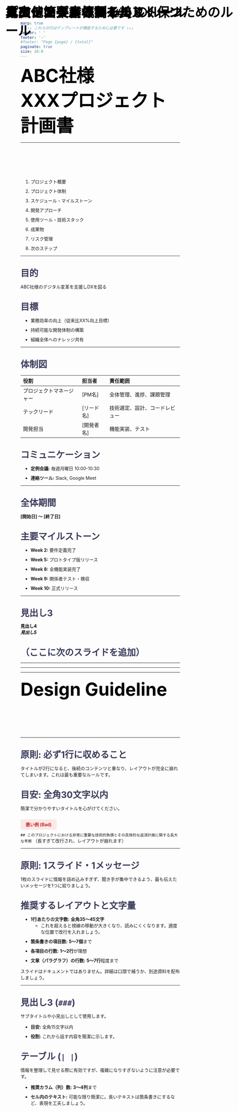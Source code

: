 ```yaml
---
marp: true
# ↓↓↓ これらの行はテンプレートが機能するために必要です ↓↓↓
header: ' '
footer: '-'
#footer: "Page {page} / {total}"
paginate: true
size: 16:9
---
```


<style>
/* Google Fontsから日本語フォントを読み込み */
@import url('https://fonts.googleapis.com/css2?family=Noto+Sans+JP:wght@400;700&display=swap');

/* --- 色やフォントの基本設定 --- */
:root {
  --color-background: #f8f8f4;
  --color-foreground: #3a3b5a;
  --color-heading: black; /*#4f86c6;*/
  --color-hr: #000000;
  --font-default: 'Noto Sans JP', 'Hiragino Kaku Gothic ProN', 'Meiryo', sans-serif;
}

/* --- スライド全体のスタイル --- */
section {
  background-color: var(--color-background);
  background-image: url("Slide2.jpg");
  background-size: cover;
  
  color: var(--color-foreground);
  font-family: var(--font-default);
  font-weight: 400;
  box-sizing: border-box;
  /*border-bottom: 8px solid var(--color-hr);*/
  position: relative;
  line-height: 1.7;
  font-size: 22px;
  padding: 56px;
}
section:last-of-type {
  border-bottom: none;
}

/* ページ番号 */
section::after {
  font-weight: bold;
  font-size: 28px
}

/* --- 見出しのスタイル --- */
h1, h2, h3, h4, h5, h6 {
  font-weight: 700;
  color: var(--color-heading);
  margin: 0;
  padding: 0;
}

/* タイトルページ(h1)のスタイル */
h1 {
  font-size: 56px;
  line-height: 1.4;
  text-align: left;
}

/* 通常スライドのタイトル(##) */
h2 {
  position: absolute;
  top: 20px;
  left: 180px;
  right: 56px;
  font-size: 40px;
  padding-top: 0;
  padding-bottom: 16px;
}

/* h2の疑似要素(::after)を使って、短い線を実装 */
h2::after {
  content: '';
  position: absolute;
  left: 0;
  bottom: 8px;
  width: 60px;
  height: 2px;
  /*background-color: var(--color-hr);*/
}

/* h2と後続コンテンツの間のスペースを確保 */
h2 + * {
  margin-top: 112px;
}

/* サブ見出し (例: 目的, 目標) */
h3 {
  color: var(--color-foreground);
  font-size: 28px;
  margin-top: 32px;
  margin-bottom: 12px;
}

/* --- リストのスタイル --- */
ul, ol {
  padding-left: 32px;
}
li {
  margin-bottom: 10px;
}

/* フッターとして機能する、太い青いラインを実装 */
footer {
  font-size: 18px;
  color: transparent;  
  position: absolute;
  left: 56px;
  right: 156px;
  bottom: 40px;
  height: 8px;
  /*background-color: var(--color-heading);*/
}

/* フッターにページ番号を表示 */
xxxxfooter::after {
  content: counter(page) " / " counter(pages);
  font-size: 24px;
  color: #080808;
  position: absolute;
  right: 0;
  bottom: 0;
  background: none;
  padding: 0 12px;
}

/* ★★★ ロゴの配置方法を、calc()を使った最も堅牢な方法に変更 ★★★ */
header {
  font-size: 0;
  color: transparent;
  background-image: url('ロゴ.png');
  background-repeat: no-repeat;
  background-size: contain;
  background-position: top right;
  
  position: absolute;
  top: 40px;
  
  /* rightプロパティの代わりに、calc()で左からの位置を計算して配置を安定させます */
  /* 計算式: (コンテナの幅 - ロゴの幅 - 右の余白) */
  left: calc(100% - 180px - 56px);
  
  /*
    【重要】下のwidthの値を変更した場合、
    上のcalc()内の「180px」も同じ値にしてください。
  */
  width: 180px;
  height: 50px;
}

/* --- 先頭ページ --- */
section.lead {
  background-image: url("Slide1.jpg");
  background-size: cover;
  //border-bottom: 8px solid var(--color-hr);
}

/* タイトルページではフッターラインとロゴ(header)を非表示にする */
section.lead footer,
section.lead header {
  display: none;
}


section.lead h1 {
  margin-bottom: 24px;
}
section.lead p {
  font-size: 24px;
  color: var(--color-foreground);
}

/* ガイドライン用のスタイル */
.bad-example {
  background-color: #fbe9e7;
  color: #c62828;
  padding: 8px 16px;
  border-radius: 4px;
}
</style>

<!-- _class: lead -->
 
# ABC社様
# XXXプロジェクト計画書

---

## 目次

1.  プロジェクト概要
2.  プロジェクト体制
3.  スケジュール・マイルストーン
4.  開発アプローチ
5.  使用ツール・技術スタック
6.  成果物
7.  リスク管理
8.  次のステップ

---

## プロジェクト概要

### 目的
ABC社様のデジタル変革を支援しDXを図る

### 目標
- 業務効率の向上（従来比XX%向上目標）
- 持続可能な開発体制の構築
- 組織全体へのナレッジ共有

---

## プロジェクト体制

### 体制図
| 役割 | 担当者 | 責任範囲 |
| :--- | :--- | :--- |
| プロジェクトマネージャー | [PM名] | 全体管理、進捗、課題管理 |
| テックリード | [リード名] | 技術選定、設計、コードレビュー |
| 開発担当 | [開発者名] | 機能実装、テスト |

### コミュニケーション
- **定例会議:** 毎週月曜日 10:00-10:30
- **連絡ツール:** Slack, Google Meet

---

## スケジュール・マイルストーン

### 全体期間
**[開始日] 〜 [終了日]**

### 主要マイルストーン
- **Week 2:** 要件定義完了
- **Week 5:** プロトタイプ版リリース
- **Week 8:** 全機能実装完了
- **Week 9:** 関係者テスト・検収
- **Week 10:** 正式リリース

---

## 見出し2
### 見出し3
#### 見出し4
##### 見出し5
### （ここに次のスライドを追加）


---
---
---

# Design Guideline
## このテンプレートを美しく保つためのルール

---

## スライドタイトル (`##`) のルール

### **原則: 必ず1行に収めること**
タイトルが2行になると、後続のコンテンツと重なり、レイアウトが完全に崩れてしまいます。これは最も重要なルールです。

### **目安: 全角30文字以内**
簡潔で分かりやすいタイトルを心がけてください。

<br>

#### <span class="bad-example">悪い例 (Bad) </span>
`## このプロジェクトにおける非常に重要な技術的負債とその具体的な返済計画に関する長大な考察`
（長すぎて改行され、レイアウトが崩れます）

---

## 本文・箇条書きのルール

### **原則: 1スライド・1メッセージ**
1枚のスライドに情報を詰め込みすぎず、聞き手が集中できるよう、最も伝えたいメッセージを1つに絞りましょう。

### **推奨するレイアウトと文字量**
- **1行あたりの文字数:** **全角35〜45文字**
  - これを超えると視線の移動が大きくなり、読みにくくなります。適度な位置で改行を入れましょう。
- **箇条書きの項目数:** **5〜7個**まで
- **各項目の行数:** **1〜2行**が理想
- **文章（パラグラフ）の行数:** **5〜7行**程度まで

スライドはドキュメントではありません。詳細は口頭で補うか、別途資料を配布しましょう。

---

## その他の要素のルール

### 見出し3 (`###`)
サブタイトルや小見出しとして使用します。
- **目安:** 全角15文字以内
- **役割:** これから話す内容を簡潔に示します。

### テーブル (`| |`)
情報を整理して見せる際に有効ですが、複雑になりすぎないように注意が必要です。
- **推奨カラム（列）数:** **3〜4列**まで
- **セル内のテキスト:** 可能な限り簡潔に。長いテキストは箇条書きにするなど、表現を工夫しましょう。